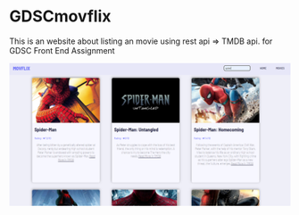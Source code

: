 # GDSCmovflix
This is an website about listing an movie using rest api => TMDB api. for GDSC Front End Assignment

![Image of Thumbnail MOVFLIX](/images/thumbnailPage.PNG)
